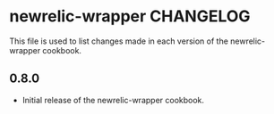 # newrelic-wrapper CHANGELOG

This file is used to list changes made in each version of the newrelic-wrapper cookbook.

## 0.8.0

* Initial release of the newrelic-wrapper cookbook.

